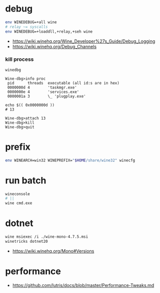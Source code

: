 # debug

```bash
env WINEDEBUG=+all wine
# relay ~= syscalls
env WINEDEBUG=+loaddll,+relay,+seh wine
```

- https://wiki.winehq.org/Wine_Developer%27s_Guide/Debug_Logging
- https://wiki.winehq.org/Debug_Channels

### kill process

```
winedbg

Wine-dbg>info proc
 pid      threads  executable (all id:s are in hex)
 0000000d 4        'taskmgr.exe'
 0000000e 4        'services.exe'
 0000001a 3        \_ 'plugplay.exe'

echo $(( 0x0000000d ))
# 13

Wine-dbg>attach 13
Wine-dbg>kill
Wine-dbg>quit
```

# prefix

```bash
env WINEARCH=win32 WINEPREFIX="$HOME/share/wine32" winecfg
```

# run batch

```bash
wineconsole
# ||
wine cmd.exe
```

# dotnet

```bash
wine msiexec /i ./wine-mono-4.7.5.msi
winetricks dotnet20
```

- https://wiki.winehq.org/Mono#Versions

# performance

- https://github.com/lutris/docs/blob/master/Performance-Tweaks.md
